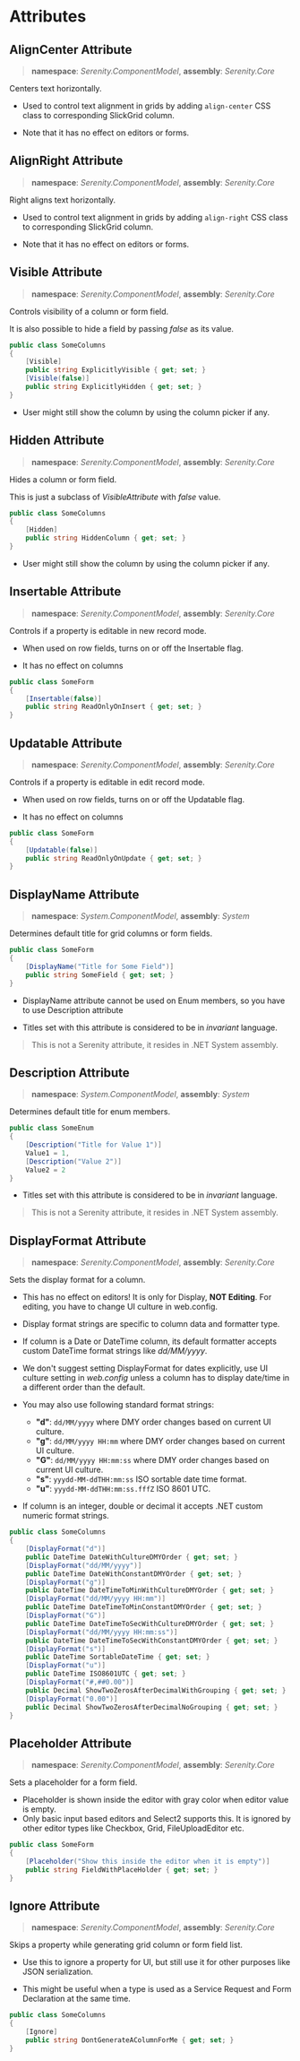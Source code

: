 # Attributes

## AlignCenter Attribute

> **namespace**: *Serenity.ComponentModel*, **assembly**: *Serenity.Core*

Centers text horizontally.

* Used to control text alignment in grids by adding `align-center` CSS class to corresponding SlickGrid column.

* Note that it has no effect on editors or forms.

## AlignRight Attribute

> **namespace**: *Serenity.ComponentModel*, **assembly**: *Serenity.Core*

Right aligns text horizontally.

* Used to control text alignment in grids by adding `align-right` CSS class to corresponding SlickGrid column.

* Note that it has no effect on editors or forms.

## Visible Attribute

> **namespace**: *Serenity.ComponentModel*, **assembly**: *Serenity.Core*

Controls visibility of a column or form field.

It is also possible to hide a field by passing *false* as its value.

```cs
public class SomeColumns
{
    [Visible]
    public string ExplicitlyVisible { get; set; }
    [Visible(false)]
    public string ExplicitlyHidden { get; set; }
}
```

* User might still show the column by using the column picker if any.

## Hidden Attribute

> **namespace**: *Serenity.ComponentModel*, **assembly**: *Serenity.Core*

Hides a column or form field.

This is just a subclass of *VisibleAttribute* with *false* value.

```cs
public class SomeColumns
{
    [Hidden]
    public string HiddenColumn { get; set; }
}
```

* User might still show the column by using the column picker if any.

## Insertable Attribute

> **namespace**: *Serenity.ComponentModel*, **assembly**: *Serenity.Core*

Controls if a property is editable in new record mode.

* When used on row fields, turns on or off the Insertable flag.

* It has no effect on columns

```cs
public class SomeForm
{
    [Insertable(false)]
    public string ReadOnlyOnInsert { get; set; }
}
```

## Updatable Attribute

> **namespace**: *Serenity.ComponentModel*, **assembly**: *Serenity.Core*

Controls if a property is editable in edit record mode.

* When used on row fields, turns on or off the Updatable flag.

* It has no effect on columns

```cs
public class SomeForm
{
    [Updatable(false)]
    public string ReadOnlyOnUpdate { get; set; }
}
```

## DisplayName Attribute

> **namespace**: *System.ComponentModel*, **assembly**: *System*

Determines default title for grid columns or form fields.

```cs
public class SomeForm
{
    [DisplayName("Title for Some Field")]
    public string SomeField { get; set; }
}
```

* DisplayName attribute cannot be used on Enum members, so you have to use
Description attribute

* Titles set with this attribute is considered to be in *invariant* language.

> This is not a Serenity attribute, it resides in .NET System assembly.

## Description Attribute

> **namespace**: *System.ComponentModel*, **assembly**: *System*

Determines default title for enum members.

```cs
public class SomeEnum
{
    [Description("Title for Value 1")]
    Value1 = 1,
    [Description("Value 2")]
    Value2 = 2
}
```

* Titles set with this attribute is considered to be in *invariant* language.

> This is not a Serenity attribute, it resides in .NET System assembly.


## DisplayFormat Attribute

> **namespace**: *Serenity.ComponentModel*, **assembly**: *Serenity.Core*

Sets the display format for a column.

* This has no effect on editors! It is only for Display, **NOT Editing**. For editing, you have to change UI culture in web.config.

* Display format strings are specific to column data and formatter type.

* If column is a Date or DateTime column, its default formatter accepts custom DateTime format strings like *dd/MM/yyyy*.

* We don't suggest setting DisplayFormat for dates explicitly, use UI culture setting in *web.config* unless a column has to display date/time in a different order than the default.

* You may also use following standard format strings:
    - **"d"**: `dd/MM/yyyy` where DMY order changes based on current UI culture.
    - **"g"**: `dd/MM/yyyy HH:mm` where DMY order changes based on current UI culture.
    - **"G"**: `dd/MM/yyyy HH:mm:ss` where DMY order changes based on current UI culture.
    - **"s"**: `yyydd-MM-ddTHH:mm:ss` ISO sortable date time format.
    - **"u"**: `yyydd-MM-ddTHH:mm:ss.fffZ` ISO 8601 UTC.

* If column is an integer, double or decimal it accepts .NET custom numeric format strings.

```cs
public class SomeColumns
{
    [DisplayFormat("d")]
    public DateTime DateWithCultureDMYOrder { get; set; }
    [DisplayFormat("dd/MM/yyyy")]
    public DateTime DateWithConstantDMYOrder { get; set; }
    [DisplayFormat("g")]
    public DateTime DateTimeToMinWithCultureDMYOrder { get; set; }
    [DisplayFormat("dd/MM/yyyy HH:mm")]
    public DateTime DateTimeToMinConstantDMYOrder { get; set; }
    [DisplayFormat("G")]
    public DateTime DateTimeToSecWithCultureDMYOrder { get; set; }
    [DisplayFormat("dd/MM/yyyy HH:mm:ss")]
    public DateTime DateTimeToSecWithConstantDMYOrder { get; set; }
    [DisplayFormat("s")]
    public DateTime SortableDateTime { get; set; }
    [DisplayFormat("u")]
    public DateTime ISO8601UTC { get; set; }
    [DisplayFormat("#,##0.00")]
    public Decimal ShowTwoZerosAfterDecimalWithGrouping { get; set; }
    [DisplayFormat("0.00")]
    public Decimal ShowTwoZerosAfterDecimalNoGrouping { get; set; }
}
```

## Placeholder Attribute

> **namespace**: *Serenity.ComponentModel*, **assembly**: *Serenity.Core*

Sets a placeholder for a form field.

* Placeholder is shown inside the editor with gray color when editor value is empty.
* Only basic input based editors and Select2 supports this. It is ignored by other editor types like Checkbox, Grid, FileUploadEditor etc.

```cs
public class SomeForm
{
    [Placeholder("Show this inside the editor when it is empty")]
    public string FieldWithPlaceHolder { get; set; }
}
```

## Ignore Attribute

> **namespace**: *Serenity.ComponentModel*, **assembly**: *Serenity.Core*

Skips a property while generating grid column or form field list.

* Use this to ignore a property for UI, but still use it for other purposes like
JSON serialization.

* This might be useful when a type is used as a Service Request and Form
Declaration at the same time.

```cs
public class SomeColumns
{
    [Ignore]
    public string DontGenerateAColumnForMe { get; set; }
}
```
